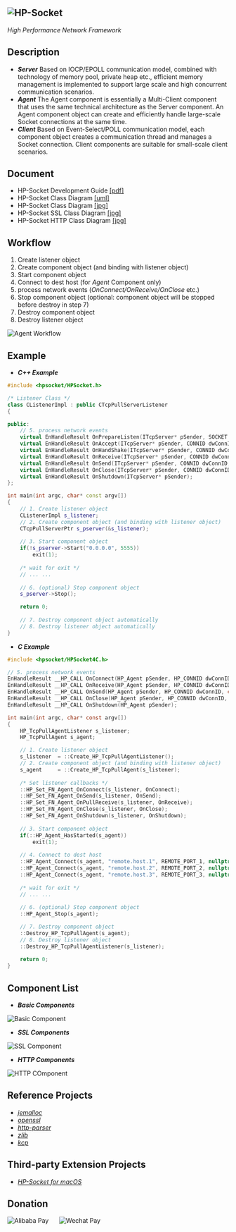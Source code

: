 ![HP-Socket](https://images.gitee.com/uploads/images/2019/0820/112616_5b8b37bf_81720.png "HP-Socket")
---
*High Performance Network Framework*
## Description
- ***Server*** Based on IOCP/EPOLL communication model, combined with technology of memory pool, private heap etc., efficient memory management is implemented to support large scale and high concurrent communication scenarios.
- ***Agent*** The Agent component is essentially a Multi-Client component that uses the same technical architecture as the Server component. An Agent component object can create and efficiently handle large-scale Socket connections at the same time.
- ***Client*** Based on Event-Select/POLL communication model, each component object creates a communication thread and manages a Socket connection. Client components are suitable for small-scale client scenarios.
## Document
- HP-Socket Development Guide 
[[pdf]](https://github.com/ldcsaa/HP-Socket/tree/master/Doc)
- HP-Socket Class Diagram 
[[uml]](https://github.com/ldcsaa/HP-Socket/tree/master/Doc)
- HP-Socket Class Diagram 
[[jpg]](https://github.com/ldcsaa/HP-Socket/tree/master/Doc)
- HP-Socket SSL Class Diagram 
[[jpg]](https://github.com/ldcsaa/HP-Socket/tree/master/Doc)
- HP-Socket HTTP Class Diagram 
[[jpg]](https://github.com/ldcsaa/HP-Socket/tree/master/Doc)
## Workflow
1. Create listener object
2. Create component object (and binding with listener object)
3. Start component object
4. Connect to dest host (for *Agent* Component only)
5. process network events (*OnConnect/OnReceive/OnClose* etc.)
6. Stop component object (optional: component object will be stopped before destroy in step 7)
7. Destroy component object
8. Destroy listener object

![Agent Workflow](https://gitee.com/uploads/images/2017/1213/120601_c0d950fb_81720.jpeg "HP-Socket Agent Demo")
## Example
- ***C++ Example***

``` C++
#include <hpsocket/HPSocket.h>

/* Listener Class */
class CListenerImpl : public CTcpPullServerListener
{

public:
	// 5. process network events
	virtual EnHandleResult OnPrepareListen(ITcpServer* pSender, SOCKET soListen);
	virtual EnHandleResult OnAccept(ITcpServer* pSender, CONNID dwConnID, UINT_PTR soClient);
	virtual EnHandleResult OnHandShake(ITcpServer* pSender, CONNID dwConnID);
	virtual EnHandleResult OnReceive(ITcpServer* pSender, CONNID dwConnID, int iLength);
	virtual EnHandleResult OnSend(ITcpServer* pSender, CONNID dwConnID, const BYTE* pData, int iLength);
	virtual EnHandleResult OnClose(ITcpServer* pSender, CONNID dwConnID, EnSocketOperation enOperation, int iErrorCode);
	virtual EnHandleResult OnShutdown(ITcpServer* pSender);
};

int main(int argc, char* const argv[])
{
	// 1. Create listener object
	CListenerImpl s_listener;
	// 2. Create component object (and binding with listener object)
	CTcpPullServerPtr s_pserver(&s_listener);
	
	// 3. Start component object
	if(!s_pserver->Start("0.0.0.0", 5555))
		exit(1);
	
	/* wait for exit */
	// ... ... 
	
	// 6. (optional) Stop component object
	s_pserver->Stop();

	return 0;
	
	// 7. Destroy component object automatically
	// 8. Destroy listener object automatically
}
```

- ***C Example***

``` C
#include <hpsocket/HPSocket4C.h>

// 5. process network events
EnHandleResult __HP_CALL OnConnect(HP_Agent pSender, HP_CONNID dwConnID);
EnHandleResult __HP_CALL OnReceive(HP_Agent pSender, HP_CONNID dwConnID, int iLength);
EnHandleResult __HP_CALL OnSend(HP_Agent pSender, HP_CONNID dwConnID, const BYTE* pData, int iLength);
EnHandleResult __HP_CALL OnClose(HP_Agent pSender, HP_CONNID dwConnID, En_HP_SocketOperation enOperation, int iErrorCode);
EnHandleResult __HP_CALL OnShutdown(HP_Agent pSender);

int main(int argc, char* const argv[])
{
	HP_TcpPullAgentListener s_listener;
	HP_TcpPullAgent s_agent;

	// 1. Create listener object
	s_listener	= ::Create_HP_TcpPullAgentListener();
	// 2. Create component object (and binding with listener object)
	s_agent		= ::Create_HP_TcpPullAgent(s_listener);
	
	/* Set listener callbacks */
	::HP_Set_FN_Agent_OnConnect(s_listener, OnConnect);
	::HP_Set_FN_Agent_OnSend(s_listener, OnSend);
	::HP_Set_FN_Agent_OnPullReceive(s_listener, OnReceive);
	::HP_Set_FN_Agent_OnClose(s_listener, OnClose);
	::HP_Set_FN_Agent_OnShutdown(s_listener, OnShutdown);
	
	// 3. Start component object
	if(::HP_Agent_HasStarted(s_agent))
		exit(1);
	
	// 4. Connect to dest host
	::HP_Agent_Connect(s_agent, "remote.host.1", REMOTE_PORT_1, nullptr);
	::HP_Agent_Connect(s_agent, "remote.host.2", REMOTE_PORT_2, nullptr);
	::HP_Agent_Connect(s_agent, "remote.host.3", REMOTE_PORT_3, nullptr);
	
	/* wait for exit */
	// ... ... 
	
	// 6. (optional) Stop component object
	::HP_Agent_Stop(s_agent);

	// 7. Destroy component object
	::Destroy_HP_TcpPullAgent(s_agent);
	// 8. Destroy listener object
	::Destroy_HP_TcpPullAgentListener(s_listener);
	
	return 0;
}
```

## Component List
- ***Basic Components***

![Basic Component](https://images.gitee.com/uploads/images/2019/0331/102422_3eecfdb7_81720.jpeg "Basic Component")

- ***SSL Components***

![SSL Component](https://gitee.com/uploads/images/2017/1214/143622_d6c1f436_81720.jpeg "SSL Component")

- ***HTTP Components***

![HTTP COmponent](https://gitee.com/uploads/images/2017/1214/143640_0eb6f9e4_81720.jpeg "HTTP Component")

## Reference Projects

- *[jemalloc](https://github.com/jemalloc/jemalloc)*
- *[openssl](https://github.com/openssl/openssl)*
- *[http-parser](https://github.com/nodejs/http-parser)*
- *[zlib](https://github.com/madler/zlib)*
- *[kcp](https://github.com/skywind3000/kcp)*

## Third-party Extension Projects

- *[HP-Socket for macOS](https://gitee.com/xin_chong/HP-Socket-for-macOS)*

## Donation

![Alibaba Pay](https://images.gitee.com/uploads/images/2019/0918/190004_11ecea7c_81720.jpeg "Alibaba Pay")
&nbsp;&nbsp;&nbsp;&nbsp;
![Wechat Pay](https://images.gitee.com/uploads/images/2019/0918/190115_a1fc5ebf_81720.jpeg "Wechat Pay")